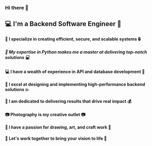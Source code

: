 ### Hi there 👋

<!--
**divyanv/divyanv** is a ✨ _special_ ✨ repository because its `README.md` (this file) appears on your GitHub profile.

Here are some ideas to get you started:
-->
## 💻 I'm a Backend Software Engineer 🚀

#### 🔧 I specialize in creating efficient, secure, and scalable systems 🔒

##### 🐍 My expertise in Python makes me a master at delivering top-notch solutions 💻

#### 💻 I have a wealth of experience in API and database development 💾

#### 💪 I excel at designing and implementing high-performance backend solutions 💥

#### 💯 I am dedicated to delivering results that drive real impact 💰

#### 📷 Photography is my creative outlet 📷

#### 🎨 I have a passion for drawing, art, and craft work 🎨

#### 🤝 Let's work together to bring your vision to life 🚀



